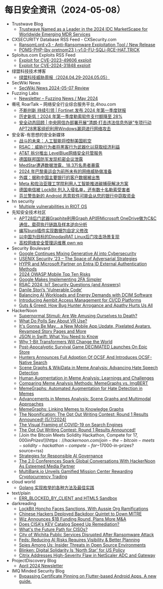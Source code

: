 # 每日安全资讯（2024-05-08）

- Trustwave Blog
  - [Trustwave Named as a Leader in the 2024 IDC MarketScape for Worldwide Emerging MDR Services](https://www.trustwave.com/en-us/resources/blogs/trustwave-blog/trustwave-named-as-a-leader-in-the-2024-idc-marketscape-for-worldwide-emerging-mdr-services/)
- CXSECURITY Database RSS Feed - CXSecurity.com
  - [RansomLord v3 - Anti-Ransomware Exploitation Tool / New Release](https://cxsecurity.com/issue/WLB-2024050022)
  - [POMS-PHP-(by oretnom23 )-v1.0-FU-SQLi-RCE-HAT.TRICK](https://cxsecurity.com/issue/WLB-2024050021)
- Sploitus.com Exploits RSS Feed
  - [Exploit for CVE-2023-49606 exploit](https://sploitus.com/exploit?id=C5F671F9-1EF1-59FC-86C2-7980FEF75607&utm_source=rss&utm_medium=rss)
  - [Exploit for CVE-2024-31848 exploit](https://sploitus.com/exploit?id=C9498575-DFD1-52AC-A53D-963524CD3598&utm_source=rss&utm_medium=rss)
- 绿盟科技技术博客
  - [绿盟科技威胁周报（2024.04.29-2024.05.05）](https://blog.nsfocus.net/weeklyreport202418/)
- SecWiki News
  - [SecWiki News 2024-05-07 Review](http://www.sec-wiki.com/?2024-05-07)
- Fuzzing Labs
  - [Newsletter – Fuzzing News / May 2024](https://fuzzinglabs.com/newsletter-fuzzing-news-may-2024/)
- 嘶吼 RoarTalk – 网络安全行业综合服务平台,4hou.com
  - [不断创新 持续引领 | Fortinet 发布 2024 年第一季度财报](https://www.4hou.com/posts/xzPB)
  - [历史新低！2024 年第一季度勒索软件支付额降至 28%](https://www.4hou.com/posts/K7Px)
  - [安全动态回顾 | 中央网信办部署开展“清朗·打击违法信息外链”专项行动  APT28黑客组织利用Windows漏洞进行网络攻击](https://www.4hou.com/posts/rqJp)
- 安全客-有思想的安全新媒体
  - [战斗的未来：人工智能将控制美国航空](https://www.anquanke.com/post/id/296244)
  - [RSAC：威胁行为者将黑客行为武器化以获取经济利益](https://www.anquanke.com/post/id/296242)
  - [AT&T 拆分推出 LevelBlue网络安全托管服务](https://www.anquanke.com/post/id/296239)
  - [德国联邦国防军发现机密会议泄露](https://www.anquanke.com/post/id/296236)
  - [MedStar遭遇数据泄露，18.3万名患者暴露](https://www.anquanke.com/post/id/296233)
  - [2024 年巴黎奥运会为前所未有的网络威胁做准备](https://www.anquanke.com/post/id/296229)
  - [外媒：据称中国主要银行的客户数据被出售](https://www.anquanke.com/post/id/296227)
  - [Meta 和佐治亚理工学院利用人工智能推进碳捕获解决方案](https://www.anquanke.com/post/id/296224)
  - [德国电信被 LockBit 列入入侵名单，还有数十名勒索受害者](https://www.anquanke.com/post/id/296221)
  - [芬兰警告新的 Android 恶意软件可能会从您的银行中窃取资金](https://www.anquanke.com/post/id/296216)
- hn security
  - [Multiple vulnerabilities in RIOT OS](https://security.humanativaspa.it/multiple-vulnerabilities-in-riot-os/)
- 先知安全技术社区
  - [APT28后门武器Graphite利用Graph API将Microsoft OneDrive做为C&C通信，载荷执行链路及样本逆向分析](https://xz.aliyun.com/t/14429)
  - [编写burp插件实现数据包自定义修改](https://xz.aliyun.com/t/14428)
  - [以中国为目标的DinodasRAT Linux后门攻击场景复现](https://xz.aliyun.com/t/14424)
  - [高校网络安全管理运维赛 pwn wp](https://xz.aliyun.com/t/14423)
- Security Boulevard
  - [Google Continues Mixing Generative AI into Cybersecurity](https://securityboulevard.com/2024/05/google-continues-mixing-generative-ai-into-cybersecurity/)
  - [USENIX Security ’23 – The Space of Adversarial Strategies](https://securityboulevard.com/2024/05/usenix-security-23-the-space-of-adversarial-strategies/)
  - [HYPR and Microsoft Partner on Entra ID External Authentication Methods](https://securityboulevard.com/2024/05/hypr-and-microsoft-partner-on-entra-id-external-authentication-methods/)
  - [2024 OWASP Mobile Top Ten Risks](https://securityboulevard.com/2024/05/2024-owasp-mobile-top-ten-risks/)
  - [Google Makes Implementing 2FA Simpler](https://securityboulevard.com/2024/05/google-makes-implementing-2fa-simpler/)
  - [RSAC 2024: IoT Security Questions (and Answers)](https://securityboulevard.com/2024/05/rsac-2024-iot-security-questions-and-answers/)
  - [Danile Stori’s ‘Vulnerable Code’](https://securityboulevard.com/2024/05/danile-storis-vulnerable-code/)
  - [Balancing AI Workloads and Energy Demands with DCIM Software](https://securityboulevard.com/2024/05/balancing-ai-workloads-and-energy-demands-with-dcim-software/)
  - [Introducing Aembit Access Management for CI/CD Platforms](https://securityboulevard.com/2024/05/introducing-aembit-access-management-for-ci-cd-platforms/)
  - [Guts & Greed: How Bug Hunter Arrogance and Apathy Hurts Us All](https://securityboulevard.com/2024/05/guts-greed-how-bug-hunter-arrogance-and-apathy-hurts-us-all/)
- HackerNoon
  - [Supernormal Stimuli: Are We Amusing Ourselves to Death?](https://hackernoon.com/supernormal-stimuli-are-we-amusing-ourselves-to-death?source=rss)
  - [What Do Polls Say About VR Use?](https://hackernoon.com/what-do-polls-say-about-vr-use?source=rss)
  - [It's Gonna Be May... a New Mobile App Update, Pixelated Avatars, Revamped Story Pages and More](https://hackernoon.com/its-gonna-be-may-a-new-mobile-app-update-pixelated-avatars-revamped-story-pages-and-more?source=rss)
  - [JSON in Swift: What You Need to Know](https://hackernoon.com/json-in-swift-what-you-need-to-know?source=rss)
  - [Why 1-Bit Transformers Will Change the World](https://hackernoon.com/why-1-bit-transformers-will-change-the-world?source=rss)
  - [Post-Apocalyptic Survival Game DECIMATED Launches On Epic Store](https://hackernoon.com/post-apocalyptic-survival-game-decimated-launches-on-epic-store?source=rss)
  - [Hunters Announces Full Adoption Of OCSF And Introduces OCSF-Native Search](https://hackernoon.com/hunters-announces-full-adoption-of-ocsf-and-introduces-ocsf-native-search?source=rss)
  - [Scene Graphs & WikiData in Meme Analysis: Advancing Hate Speech Detection](https://hackernoon.com/scene-graphs-and-wikidata-in-meme-analysis-advancing-hate-speech-detection?source=rss)
  - [Human Augmentation in Meme Analysis: Learnings and Challenges](https://hackernoon.com/human-augmentation-in-meme-analysis-learnings-and-challenges?source=rss)
  - [Comparing Meme Analysis Methods: MemeGraphs vs. ImgBERT](https://hackernoon.com/comparing-meme-analysis-methods-memegraphs-vs-imgbert?source=rss)
  - [MemeGraphs: Automated Augmentation for Hate Detection in Memes](https://hackernoon.com/memegraphs-automated-augmentation-for-hate-detection-in-memes?source=rss)
  - [Advancements in Memes Analysis: Scene Graphs and Multimodal Approaches](https://hackernoon.com/advancements-in-memes-analysis-scene-graphs-and-multimodal-approaches?source=rss)
  - [MemeGraphs: Linking Memes to Knowledge Graphs](https://hackernoon.com/memegraphs-linking-memes-to-knowledge-graphs?source=rss)
  - [The Noonification: The Opt Out Writing Contest: Round 1 Results Announced! (5/7/2024)](https://hackernoon.com/5-7-2024-noonification?source=rss)
  - [The Visual Framing of COVID-19 on Search Engines](https://hackernoon.com/the-visual-framing-of-covid-19-on-search-engines?source=rss)
  - [The Opt Out Writing Contest: Round 1 Results Announced!](https://hackernoon.com/the-opt-out-writing-contest-round-1-results-announced?source=rss)
  - [Join the Bitcoin Meets Solidity Hackathon, Compete for $17,000 in Prizes!](https://hackernoon.com/join-the-bitcoin-meets-solidity-hackathon-compete-for-$17000-in-prizes?source=rss)
  - [Strategies for Responsible AI Governance](https://hackernoon.com/strategies-for-responsible-ai-governance?source=rss)
  - [The 2.0 Conferences Spark Global Conversations With HackerNoon As Esteemed Media Partner](https://hackernoon.com/the-20-conferences-spark-global-conversations-with-hackernoon-as-esteemed-media-partner?source=rss)
  - [MultiBank.io Unveils Gamified Mission Center Rewarding Cryptocurrency Trading](https://hackernoon.com/multibankio-unveils-gamified-mission-center-rewarding-cryptocurrency-trading?source=rss)
- cloud world
  - [Golang 实现枚举的各种方法及最佳实践](https://cloudsjhan.github.io/2024/05/07/Golang-%E5%AE%9E%E7%8E%B0%E6%9E%9A%E4%B8%BE%E7%9A%84%E5%90%84%E7%A7%8D%E6%96%B9%E6%B3%95%E5%8F%8A%E6%9C%80%E4%BD%B3%E5%AE%9E%E8%B7%B5/)
- text/plain
  - [ERR_BLOCKED_BY_CLIENT and HTML5 Sandbox](https://textslashplain.com/2024/05/06/err_blocked_by_client-and-html5-sandbox/)
- darkreading
  - [LockBit Honcho Faces Sanctions, With Aussie Org Ramifications](https://www.darkreading.com/vulnerabilities-threats/lockbit-honcho-sanctions-aussie-org-ramifications)
  - [Chinese Hackers Deployed Backdoor Quintet to Down MITRE](https://www.darkreading.com/cloud-security/chinese-hackers-deployed-backdoor-quintet-to-down-mitre)
  - [Wiz Announces $1B Funding Round, Plans More M&amp;A](https://www.darkreading.com/cloud-security/wiz-announces-1b-funding-round-will-be-used-to-further-m-a-efforts)
  - [Does CISA's KEV Catalog Speed Up Remediation?](https://www.darkreading.com/vulnerabilities-threats/cisa-kev-catalog-speed-up-remediation)
  - [What's the Future Path for CISOs?](https://www.darkreading.com/cyber-risk/what-s-the-future-path-for-cisos)
  - [City of Wichita Public Services Disrupted After Ransomware Attack](https://www.darkreading.com/cyberattacks-data-breaches/numerous-public-services-ransomware-attack-city-wichita)
  - [Feds: Reducing AI Risks Requires Visibility &amp; Better Planning](https://www.darkreading.com/cyber-risk/reducing-ai-risks-requires-visibility-and-better-planning)
  - [Spies Among Us: Insider Threats in Open Source Environments](https://www.darkreading.com/vulnerabilities-threats/spies-among-us-insider-threats-in-open-source-environments)
  - [Blinken: Digital Solidarity Is 'North Star' for US Policy](https://www.darkreading.com/cybersecurity-operations/digital-solidarity-north-star-us-policy-blinken)
  - [Citrix Addresses High-Severity Flaw in NetScaler ADC and Gateway](https://www.darkreading.com/cyber-risk/citrix-addresses-high-severity-flaw-in-netscaler-adc-and-gateway)
- ProjectDiscovery Blog
  - [April 2024 Newsletter](https://blog.projectdiscovery.io/newsletter-april-2024/)
- IMQ Minded Security Blog
  - [Bypassing Certificate Pinning on Flutter-based Android Apps. A new guide.](https://blog.mindedsecurity.com/2024/05/bypassing-certificate-pinning-on.html)
